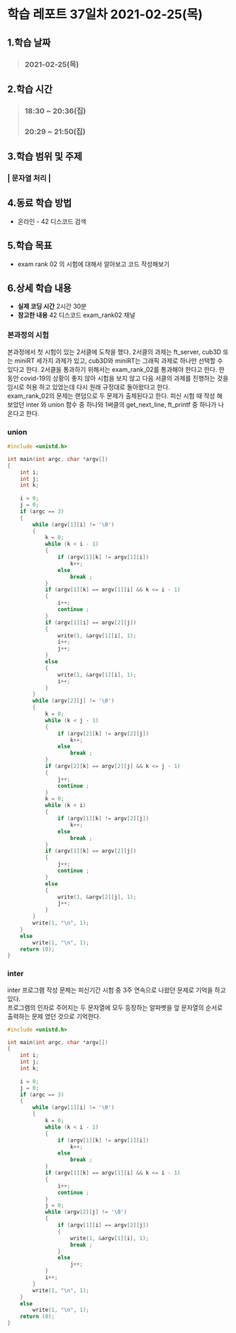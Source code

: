 # 학습 레포트 37일차 2021-02-25(목)

## 1.학습 날짜
> ### 2021-02-25(목)

## 2.학습 시간
> ### 18:30 ~ 20:36(집)
> ### 20:29 ~ 21:50(집)

## 3.학습 범위 및 주제
### | 문자열 처리 |

## 4.동료 학습 방법
- 온라인 - 42 디스코드 검색

## 5.학습 목표
- exam rank 02 의 시험에 대해서 알아보고 코드 작성해보기

## 6.상세 학습 내용
- **실제 코딩 시간** 2시간 30분
- **참고한 내용** 42 디스코드 exam_rank02 채널

### 본과정의 시험
본과정에서 첫 시험이 있는 2서클에 도착을 했다. 2서클의 과제는 ft_server, cub3D 또는 miniRT 세가지 과제가 있고, cub3D와 miniRT는 그래픽 과제로 하나만 선택할 수 있다고 한다. 2서클을 통과하기 위해서는 exam_rank_02를 통과해야 한다고 한다. 한동안 covid-19의 상황이 좋지 않아 시험을 보지 않고 다음 서클의 과제를 진행하는 것을 임시로 허용 하고 있었는데 다시 원래 규정대로 돌아왔다고 한다.\
exam_rank_02의 문제는 랜덤으로 두 문제가 출제된다고 한다. 피신 시험 때 작성 해 보았던 inter 와 union 함수 중 하나와 1써클의 get_next_line, ft_printf 중 하나가 나온다고 한다.

### union
```c
#include <unistd.h>

int main(int argc, char *argv[])
{
    int i;
    int j;
    int k;
    
    i = 0;
    j = 0;
    if (argc == 3)
    {
        while (argv[1][i] != '\0')
        {
            k = 0;
            while (k < i - 1)
            {
                if (argv[1][k] != argv[1][i])
                    k++;
                else
                    break ;
            }
            if (argv[1][k] == argv[1][i] && k <= i - 1)
            {
                i++;
                continue ;
            }
            if (argv[1][i] == argv[2][j])
            {
                write(1, &argv[1][i], 1);
                i++;
                j++;
            }
            else
            {
                write(1, &argv[1][i], 1);
                i++;
            }
        }
        while (argv[2][j] != '\0')
        {
            k = 0;
            while (k < j - 1)
            {
                if (argv[2][k] != argv[2][j])
                    k++;
                else
                    break ;
            }
            if (argv[2][k] == argv[2][j] && k <= j - 1)
            {
                j++;
                continue ;
            }
            k = 0;
            while (k < i)
            {
                if (argv[1][k] != argv[2][j])
                    k++;
                else
                    break ;
            }
            if (argv[1][k] == argv[2][j])
            {
                j++;
                continue ;
            }
            else
            {
                write(1, &argv[2][j], 1);
                j++;
            }
        }
        write(1, "\n", 1);
    }
    else
        write(1, "\n", 1);
    return (0);
}
```

### inter
inter 프로그램 작성 문제는 피신기간 시험 중 3주 연속으로 나왔던 문제로 기억을 하고 있다.\
프로그램의 인자로 주어지는 두 문자열에 모두 등장하는 알파벳을 앞 문자열의 순서로 출력하는 문제 였던 것으로 기억한다.
```c
#include <unistd.h>

int main(int argc, char *argv[])
{
    int i;
    int j;
    int k;
    
    i = 0;
    j = 0;
    if (argc == 3)
    {
        while (argv[1][i] != '\0')
        {
            k = 0;
            while (k < i - 1)
            {
                if (argv[1][k] != argv[1][i])
                    k++;
                else
                    break ;
            }
            if (argv[1][k] == argv[1][i] && k <= i - 1)
            {
                i++;
                continue ;
            }
            j = 0;
            while (argv[2][j] != '\0')
            {
                if (argv[1][i] == argv[2][j])
                {
                    write(1, &argv[1][i], 1);
                    break ;
                }
                else
                    j++;
            }
            i++;
        }
        write(1, "\n", 1);
    }
    else
        write(1, "\n", 1);
    return (0);
}
```